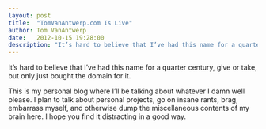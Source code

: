 ```yaml
---
layout: post
title:  "TomVanAntwerp.com Is Live"
author: Tom VanAntwerp
date:   2012-10-15 19:28:00
description: "It’s hard to believe that I’ve had this name for a quarter century, give or take, but only just bought the domain for it."
---
```


It’s hard to believe that I’ve had this name for a quarter century, give or take, but only just bought the domain for it.

This is my personal blog where I’ll be talking about whatever I damn well please. I plan to talk about personal projects, go on insane rants, brag, embarrass myself, and otherwise dump the miscellaneous contents of my brain here. I hope you find it distracting in a good way.
